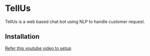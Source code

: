 # TellUs

TellUs is a web based chat bot using NLP to handle customer request.

## Installation

[Refer this youtube video to setup](https://www.digitalocean.com/community/tutorials/how-to-install-linux-apache-mysql-php-lamp-stack-on-centos-7)
